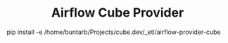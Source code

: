 <h1 align="center">Airflow Cube Provider</h1>

pip install -e /home/buntarb/Projects/cube.dev/_etl/airflow-provider-cube